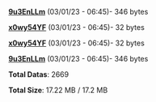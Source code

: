 [**9u3EnLLm**](/data/9u3EnLLm.txt) (03/01/23 - 06:45)- 346 bytes

[**x0wy54YF**](/data/x0wy54YF.txt) (03/01/23 - 06:45)- 32 bytes

[**x0wy54YF**](/data/x0wy54YF.txt) (03/01/23 - 06:45)- 32 bytes

[**9u3EnLLm**](/data/9u3EnLLm.txt) (03/01/23 - 06:45)- 346 bytes

**Total Datas**: 2669

**Total Size**: 17.22 MB / 17.2 MB